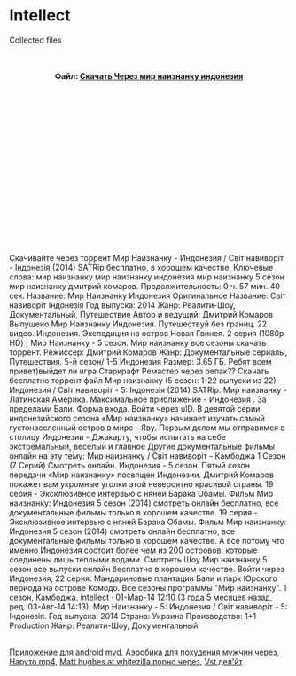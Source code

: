 # Intellect
Collected files
<br><br><br><center><b>Файл: <u><a href="http://rdg.filezx.ru/download?file=через+мир+наизнанку+индонезия" target="_blank" rel="nofollow">Скачать Через мир наизнанку индонезия</a></u></b><br><br></center><br><br><p><br> <br> <br> <br> <br> <br> <br> <br> <br> <br> </p><p>&nbsp;</p><p>&nbsp;</p><p>Скачивайте через торрент Мир Наизнанку - Индонезия / Світ навиворіт - Індонезія (2014) SATRip бесплатно, в хорошем качестве. Ключевые слова: мир наизнанку мир наизнанку индонезия мир наизнанку 5 сезон мир наизнанку дмитрий комаров. Продолжительность: 0 ч. 57 мин. 40 сек. Название: Мир Наизнанку Индонезия Оригинальное Название: Світ навиворіт Індонезія Год выпуска: 2014 Жанр: Реалити-Шоу, Документальный, Путешествие Автор и ведущий: Дмитрий Комаров Выпущено Мир Наизнанку Индонезия. Путешествуй без границ. 22 видео. Индонезия. Экспедиция на остров Новая Гвинея. 2 серия (1080p HD) | Мир Наизнанку - 5 сезон. Мир наизнанку все сезоны скачать торрент. Режиссер: Дмитрий Комаров Жанр: Документальные сериалы, Путешествия. 5-й сезон/ 1-5 Индонезия Размер: 3.65 ГБ. Ребят всем привет)выйдет ли игра Старкрафт Ремастер через репак?? Скачать бесплатно торрент файл Мир наизнанку (5 сезон: 1-22 выпуски из 22) Индонезия / Світ навиворіт - 5: Індонезія (2014) SATRip. Мир наизнанку - Латинская Америка. Максимальное приближение - Индонезия . За пределами Бали. Форма входа. Войти через uID. В девятой серии индонезийского сезона «Мир наизнанку» начинает изучать самый густонаселенный остров в мире - Яву. Первым делом мы отправимся в столицу Индонезии - Джакарту, чтобы испытать на себе экстремальный, веселый и главное Другие документальные фильмы онлайн на эту тему: Мир наизнанку / Світ навиворіт - Камбоджа 1 Сезон (7 Серий) Смотреть онлайн. Индонезия - 5 сезон. Пятый сезон передачи «Мир наизнанку» посвящен Индонезии. Дмитрий Комаров покажет вам укромные уголки этой невероятно красивой страны. 19 серия - Эксклюзивное интервью с няней Барака Обамы. Фильм Мир наизнанку: Индонезия 5 сезон (2014) смотреть онлайн бесплатно, все документальные фильмы только в хорошем качестве. 19 серия - Эксклюзивное интервью с няней Барака Обамы. Фильм Мир наизнанку: Индонезия 5 сезон (2014) смотреть онлайн бесплатно, все документальные фильмы только в хорошем качестве. А все потому что именно Индонезия состоит более чем из 200 островов, которые соединены лишь теплыми водами. Смотреть Шоу Мир наизнанку 5 сезон все выпуски онлайн бесплатно в хорошем качестве. Войти через Индонезия, 22 серия: Мандариновые плантации Бали и парк Юрского периода на острове Комодо. Все сезоны программы "Мир наизнанку". 1 сезон, Камбоджа. intellect · 01-Мар-14 12:10 (3 года 5 месяцев назад, ред. 03-Авг-14 14:13). Мир Наизнанку - 5: Индонезия / Світ навиворіт - 5: Індонезія. Год выпуска: 2014 Страна: Украина Производство: 1+1 Production Жанр: Реалити-Шоу, Документальный</p><br><a href="https://jutounet.com/xzsupbj/2017/08/28/%d0%9f%d1%80%d0%b8%d0%bb%d0%be%d0%b6%d0%b5%d0%bd%d0%b8%d0%b5-%d0%b4%d0%bb%d1%8f-android-mvd/">Приложение для android mvd</a>, <a href="https://gist.github.com/8b5fcae1aa4e4626a824f5d890d50483">Аэробика для похудения мужчин через</a>, <a href="http://pegufzv.forumil.com/viewtopic.php?id=172">Наруто mp4</a>, <a href="http://psrvobc.love-mix.ru/viewtopic.php?id=93">Matt hughes at whitezilla порно через</a>, <a href="http://telegra.ph/Vst-deljt-08-28">Vst дел'йт</a>.
